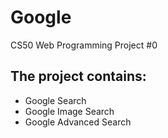 # Google
CS50 Web Programming Project #0

## The project contains:
- Google Search
- Google Image Search
- Google Advanced Search

